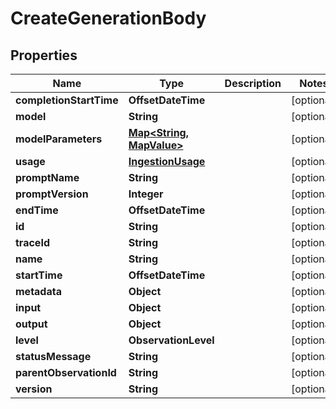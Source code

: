 

# CreateGenerationBody


## Properties

| Name | Type | Description | Notes |
|------------ | ------------- | ------------- | -------------|
|**completionStartTime** | **OffsetDateTime** |  |  [optional] |
|**model** | **String** |  |  [optional] |
|**modelParameters** | [**Map&lt;String, MapValue&gt;**](MapValue.md) |  |  [optional] |
|**usage** | [**IngestionUsage**](IngestionUsage.md) |  |  [optional] |
|**promptName** | **String** |  |  [optional] |
|**promptVersion** | **Integer** |  |  [optional] |
|**endTime** | **OffsetDateTime** |  |  [optional] |
|**id** | **String** |  |  [optional] |
|**traceId** | **String** |  |  [optional] |
|**name** | **String** |  |  [optional] |
|**startTime** | **OffsetDateTime** |  |  [optional] |
|**metadata** | **Object** |  |  [optional] |
|**input** | **Object** |  |  [optional] |
|**output** | **Object** |  |  [optional] |
|**level** | **ObservationLevel** |  |  [optional] |
|**statusMessage** | **String** |  |  [optional] |
|**parentObservationId** | **String** |  |  [optional] |
|**version** | **String** |  |  [optional] |



